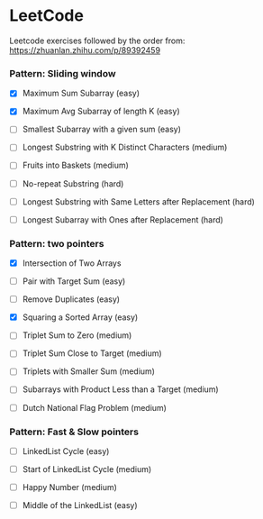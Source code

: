 # LeetCode
Leetcode exercises followed by the order from: https://zhuanlan.zhihu.com/p/89392459

### Pattern: Sliding window

- [x] Maximum Sum Subarray (easy)

- [x] Maximum Avg Subarray of length K (easy)

- [ ] Smallest Subarray with a given sum (easy)

- [ ] Longest Substring with K Distinct Characters (medium)

- [ ] Fruits into Baskets (medium)

- [ ] No-repeat Substring (hard)

- [ ] Longest Substring with Same Letters after Replacement (hard)

- [ ] Longest Subarray with Ones after Replacement (hard)

### Pattern: two pointers

- [x] Intersection of Two Arrays

- [ ] Pair with Target Sum (easy)

- [ ] Remove Duplicates (easy)

- [x] Squaring a Sorted Array (easy)

- [ ] Triplet Sum to Zero (medium)

- [ ] Triplet Sum Close to Target (medium)

- [ ] Triplets with Smaller Sum (medium)

- [ ] Subarrays with Product Less than a Target (medium)

- [ ] Dutch National Flag Problem (medium)

### Pattern: Fast & Slow pointers

- [ ] LinkedList Cycle (easy)

- [ ] Start of LinkedList Cycle (medium)

- [ ] Happy Number (medium)

- [ ] Middle of the LinkedList (easy)
